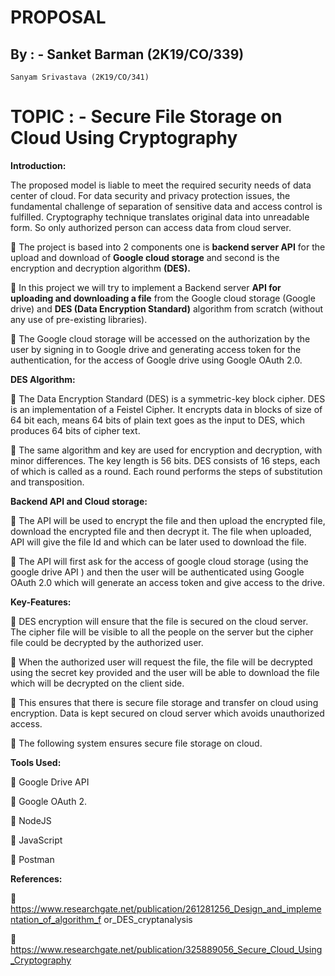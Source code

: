 # PROPOSAL

## By : - Sanket Barman (2K19/CO/339)

```
Sanyam Srivastava (2K19/CO/341)
```
# TOPIC : - Secure File Storage on Cloud Using Cryptography

**Introduction:**

The proposed model is liable to meet the required security needs of data center of cloud. For data
security and privacy protection issues, the fundamental challenge of separation of sensitive data and
access control is fulfilled. Cryptography technique translates original data into unreadable form. So
only authorized person can access data from cloud server.

 The project is based into 2 components one is **backend server API** for the upload and download of
**Google cloud storage** and second is the encryption and decryption algorithm **(DES).**

 In this project we will try to implement a Backend server **API for uploading and downloading a
file** from the Google cloud storage (Google drive) and **DES (Data Encryption Standard)**
algorithm from scratch (without any use of pre-existing libraries).

 The Google cloud storage will be accessed on the authorization by the user by signing in to Google
drive and generating access token for the authentication, for the access of Google drive using
Google OAuth 2.0.

**DES Algorithm:**

 The Data Encryption Standard (DES) is a symmetric-key block cipher. DES is an implementation
of a Feistel Cipher. It encrypts data in blocks of size of 64 bit each, means 64 bits of plain text goes
as the input to DES, which produces 64 bits of cipher text.

 The same algorithm and key are used for encryption and decryption, with minor differences. The
key length is 56 bits. DES consists of 16 steps, each of which is called as a round. Each round
performs the steps of substitution and transposition.

**Backend API and Cloud storage:**

 The API will be used to encrypt the file and then upload the encrypted file, download the encrypted
file and then decrypt it. The file when uploaded, API will give the file Id and which can be later
used to download the file.

 The API will first ask for the access of google cloud storage (using the google drive API ) and then
the user will be authenticated using Google OAuth 2.0 which will generate an access token and
give access to the drive.


**Key-Features:**

 DES encryption will ensure that the file is secured on the cloud server. The cipher file will be
visible to all the people on the server but the cipher file could be decrypted by the authorized user.

 When the authorized user will request the file, the file will be decrypted using the secret key
provided and the user will be able to download the file which will be decrypted on the client side.

 This ensures that there is secure file storage and transfer on cloud using encryption. Data is kept
secured on cloud server which avoids unauthorized access.

 The following system ensures secure file storage on cloud.

**Tools Used:**

 Google Drive API

 Google OAuth 2.

 NodeJS

 JavaScript

 Postman

**References:**

 https://www.researchgate.net/publication/261281256_Design_and_implementation_of_algorithm_f
or_DES_cryptanalysis

 https://www.researchgate.net/publication/325889056_Secure_Cloud_Using_Cryptography


